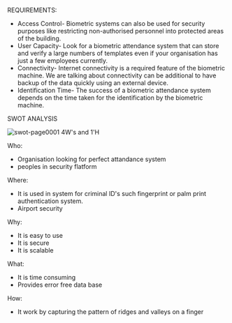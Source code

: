 REQUIREMENTS:
* Access Control- Biometric systems can also be used for security purposes like restricting non-authorised personnel into protected areas of the building.
* User Capacity- Look for a biometric attendance system that can store and verify a large numbers of templates even if your organisation has just a few employees currently.
* Connectivity- Internet connectivity is a required feature of the biometric machine. We are talking about connectivity can be additional to have backup of the data quickly using an external device.
* Identification Time- The success of a biometric attendance system depends on the time taken for the identification by the biometric machine.








SWOT ANALYSIS



![swot-page0001](https://user-images.githubusercontent.com/94214304/142602305-2ad1e459-43af-4ac7-9afa-4b601430e510.jpg)
4W's and 1'H

Who:
* Organisation looking for perfect attandance system
* peoples in security flatform

Where:
* It is used in system for criminal ID's such fingerprint or palm print authentication system.
* Airport security

Why:
* It is easy to use
* It is secure
* It is scalable

What:
* It is time consuming
* Provides error free data base

How:
* It work by capturing the pattern of ridges and valleys on a finger
